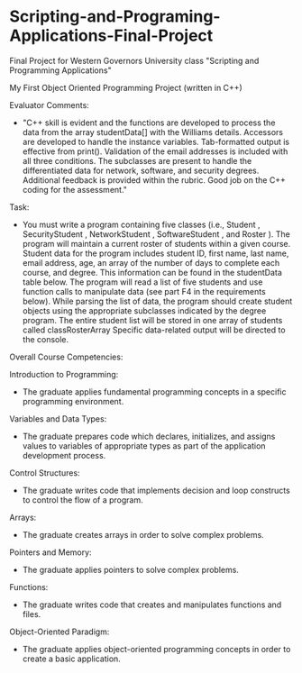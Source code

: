# Scripting-and-Programing-Applications-Final-Project

Final Project for Western Governors University class "Scripting and Programming Applications"

My First Object Oriented Programming Project (written in C++)

Evaluator Comments:
 - "C++ skill is evident and the functions are developed to process the data from the array studentData[] with the Williams details. Accessors are developed to handle the instance variables. Tab-formatted output is effective from print(). Validation of the email addresses is included with all three conditions. The subclasses are present to handle the differentiated data for network, software, and security degrees. Additional feedback is provided within the rubric. Good job on the C++ coding for the assessment."

Task:
 - You must write a program containing five classes (i.e.,  Student , SecurityStudent , NetworkStudent , SoftwareStudent , and  Roster ). The program will maintain a current roster of students within a given course. Student data for the program includes student ID, first name, last name, email address, age, an array of the number of days to complete each course, and degree. This information can be found in the studentData table below. The program will read a list of five students and use function calls to manipulate data (see part F4 in the requirements below). While parsing the list of data, the program should create student objects using the appropriate subclasses indicated by the degree program. The entire student list will be stored in one array of students called  classRosterArray Specific data-related output will be directed to the console. 

Overall Course Competencies:

Introduction to Programming:
 - The graduate applies fundamental programming concepts in a specific programming environment.

Variables and Data Types:
 - The graduate prepares code which declares, initializes, and assigns values to variables of appropriate types as part of the application development process.

Control Structures:
 - The graduate writes code that implements decision and loop constructs to control the flow of a program.

Arrays:
 - The graduate creates arrays in order to solve complex problems.

Pointers and Memory:
 - The graduate applies pointers to solve complex problems.

Functions:
 - The graduate writes code that creates and manipulates functions and files.

Object-Oriented Paradigm:
 - The graduate applies object-oriented programming concepts in order to create a basic application.

